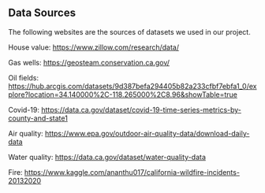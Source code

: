 ## Data Sources

The following websites are the sources of datasets we used in our project.

House value: https://www.zillow.com/research/data/

Gas wells: https://geosteam.conservation.ca.gov/

Oil fields: https://hub.arcgis.com/datasets/9d387befa294405b82a233cfbf7ebfa1_0/explore?location=34.140000%2C-118.265000%2C8.96&showTable=true

Covid-19: https://data.ca.gov/dataset/covid-19-time-series-metrics-by-county-and-state1

Air quality: https://www.epa.gov/outdoor-air-quality-data/download-daily-data

Water quality: https://data.ca.gov/dataset/water-quality-data

Fire: https://www.kaggle.com/ananthu017/california-wildfire-incidents-20132020

